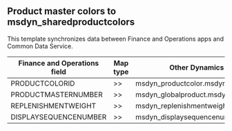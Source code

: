## Product master colors to msdyn_sharedproductcolors

This template synchronizes data between Finance and Operations apps and Common Data Service.

Finance and Operations field | Map type | Other Dynamics 365 field | Default value
---|---|---|---
PRODUCTCOLORID | >> | msdyn_productcolor.msdyn_productcolorname | 
PRODUCTMASTERNUMBER | >> | msdyn_globalproduct.msdyn_productnumber | 
REPLENISHMENTWEIGHT | >> | msdyn_replenishmentweight | 
DISPLAYSEQUENCENUMBER | >> | msdyn_displaysequencenumber | 

